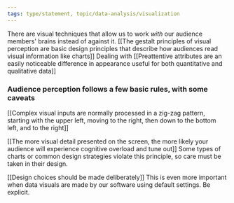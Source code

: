 ```yaml
---
tags: type/statement, topic/data-analysis/visualization
---
```

There are visual techniques that allow us to work *with* our audience members' brains instead of against it. [[The gestalt principles of visual perception are basic design principles that describe how audiences read visual information like charts]] Dealing with  [[Preattentive attributes are an easily noticeable difference in appearance useful for both quantitative and qualitative data]]

### Audience perception follows a few basic rules, with some caveats
[[Complex visual inputs are normally processed in a zig-zag pattern, starting with the upper left, moving to the right, then down to the bottom left, and to the right]] 

[[The more visual detail presented on the screen, the more likely your audience will experience cognitive overload and tune out]] Some types of charts or common design strategies violate this principle, so care must be taken in their design.

[[Design choices should be made deliberately]] This is even more important when data visuals are made by our software using default settings. Be explicit.
